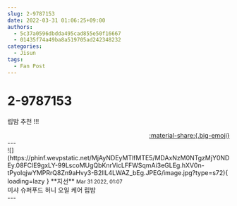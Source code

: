 ```yaml
---
slug: 2-9787153
date: 2022-03-31 01:06:25+09:00
authors:
  - 5c37a0596dbdda495cad855e50f16667
  - 01435f74a49ba8a519705ad242348232
categories:
  - Jisun
tags:
  - Fan Post
---
```


# 2-9787153

<div class="post-container" markdown="1">
<div class="content-container md-sidebar__scrollwrap" markdown="1">

립밤 추천 !!!

</div>
</div>

<div style="text-align: right;" markdown="1">
<a href="https://weverse.io/fromis9/fanpost/2-9787153" style="text-align: right;">:material-share:{.big-emoji}</a>
</div>
---

<div class="comments-container md-sidebar__scrollwrap" markdown="1">
<div class="comment" markdown="1">
<div class='id-container' markdown="1">
![](https://phinf.wevpstatic.net/MjAyNDEyMTlfMTE5/MDAxNzM0NTgzMjY0NDEy.08FClE9gxLY-99LscoMUgQbKnrVicLFFWSqmAi3eGLEg.hXV0n-tPyoIqjwYMPRrQ8Zn9aHvy3-B2llL4LWAZ_bEg.JPEG/image.jpg?type=s72){ loading=lazy }
**<span class="artist">지선</span>** <small>Mar 31 2022, 01:07</small><br>
</div>
<div class='comment-body' markdown="1">
미샤 슈퍼푸드 허니 오일 케어 립밤
</div>
</div>
</div>
---
